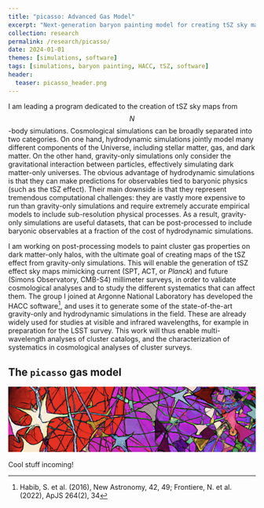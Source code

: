 ```yaml
---
title: "picasso: Advanced Gas Model"
excerpt: "Next-generation baryon painting model for creating tSZ sky maps from cosmological simulations"
collection: research
permalink: /research/picasso/
date: 2024-01-01
themes: [simulations, software]
tags: [simulations, baryon painting, HACC, tSZ, software]
header:
  teaser: picasso_header.png
---
```


I am leading a program dedicated to the creation of tSZ sky maps from $$N$$-body simulations.
Cosmological simulations can be broadly separated into two categories.
On one hand, hydrodynamic simulations jointly model many different components of the Universe, including stellar matter, gas, and dark matter.
On the other hand, gravity-only simulations only consider the gravitational interaction between particles, effectively simulating dark matter-only universes.
The obvious advantage of hydrodynamic simulations is that they can make predictions for observables tied to baryonic physics (such as the tSZ effect).
Their main downside is that they represent tremendous computational challenges: they are vastly more expensive to run than gravity-only simulations and require extremely accurate empirical models to include sub-resolution physical processes.
As a result, gravity-only simulations are useful datasets, that can be post-processed to include baryonic observables at a fraction of the cost of hydrodynamic simulations.

I am working on post-processing models to paint cluster gas properties on dark matter-only halos, with the ultimate goal of creating maps of the tSZ effect from gravity-only simulations.
This will enable the generation of tSZ effect sky maps mimicking current (SPT, ACT, or *Planck*) and future (Simons Observatory, CMB-S4) millimeter surveys, in order to validate cosmological analyses and to study the different systematics that can affect them.
The group I joined at Argonne National Laboratory has developed the HACC software[^1], and uses it to generate some of the state-of-the-art gravity-only and hydrodynamic simulations in the field.
These are already widely used for studies at visible and infrared wavelengths, for example in preparation for the LSST survey.
This work will thus enable multi-wavelength analyses of cluster catalogs, and the characterization of systematics in cosmological analyses of cluster surveys.

## The `picasso` gas model

![picasso banner](/images/picasso_header.png "picasso")

Cool stuff incoming!

[^1]: Habib, S. et al. (2016), New Astronomy, 42, 49; Frontiere, N. et al. (2022), ApJS 264(2), 34
